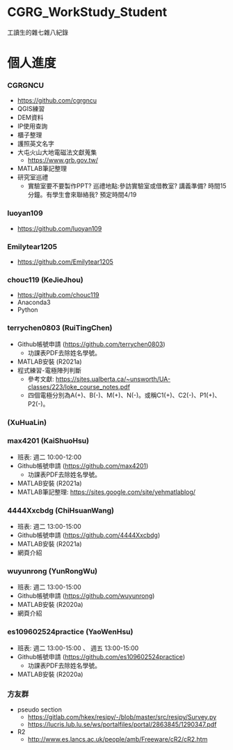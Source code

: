 # CGRG_WorkStudy_Student
工讀生的雜七雜八紀錄

# 個人進度

### CGRGNCU
  + https://github.com/cgrgncu
  + QGIS練習
  + DEM資料
  + IP使用查詢
  + 櫃子整理
  + 護照英文名字
  + 大屯火山大地電磁法文獻蒐集 
    + https://www.grb.gov.tw/ 
  + MATLAB筆記整理
  + 研究室巡禮
    + 實驗室要不要製作PPT? 巡禮地點:參訪實驗室或借教室? 講義準備? 時間15分鐘。有學生會來聯絡我? 預定時間4/19

### luoyan109
  + https://github.com/luoyan109

### Emilytear1205
  + https://github.com/Emilytear1205

### chouc119 (KeJieJhou)
  + https://github.com/chouc119
  + Anaconda3
  + Python

### terrychen0803 (RuiTingChen)  
  + Github帳號申請 (https://github.com/terrychen0803)
    + 功課表PDF去除姓名學號。
  + MATLAB安裝 (R2021a)
  + 程式練習-電極陣列判斷
    + 參考文獻: https://sites.ualberta.ca/~unsworth/UA-classes/223/loke_course_notes.pdf
    + 四個電極分別為A(+)、B(-)、M(+)、N(-)。或稱C1(+)、C2(-)、P1(+)、P2(-)。

### (XuHuaLin)

### max4201 (KaiShuoHsu) 
  + 班表: 週二 10:00-12:00
  + Github帳號申請 (https://github.com/max4201)
    + 功課表PDF去除姓名學號。
  + MATLAB安裝 (R2021a)
  + MATLAB筆記整理: https://sites.google.com/site/yehmatlablog/

### 4444Xxcbdg (ChiHsuanWang)
  + 班表: 週二 13:00-15:00
  + Github帳號申請 (https://github.com/4444Xxcbdg)
  + MATLAB安裝 (R2021a)
  + 網頁介紹

### wuyunrong (YunRongWu)
  + 班表: 週二 13:00-15:00
  + Github帳號申請 (https://github.com/wuyunrong)
  + MATLAB安裝 (R2020a)
  + 網頁介紹

### es109602524practice (YaoWenHsu)
  + 班表: 週二 13:00-15:00 、 週五 13:00-15:00
  + Github帳號申請 (https://github.com/es109602524practice)
    + 功課表PDF去除姓名學號。
  + MATLAB安裝 (R2020a)

### 方友群
  + pseudo section
    + https://gitlab.com/hkex/resipy/-/blob/master/src/resipy/Survey.py
    + https://lucris.lub.lu.se/ws/portalfiles/portal/2863845/1290347.pdf
  + R2
    + http://www.es.lancs.ac.uk/people/amb/Freeware/cR2/cR2.htm
